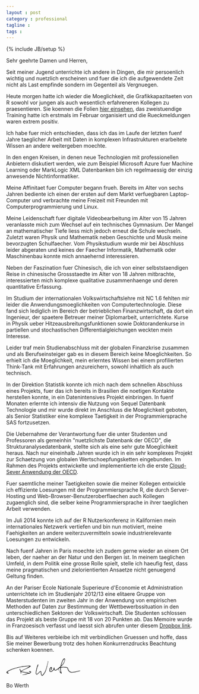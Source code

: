 ```yaml
---
layout : post
category : professional
tagline : 
tags : 
---
```

{% include JB/setup %}

Sehr geehrte Damen und Herren,

Seit meiner Jugend unterrichte ich andere in Dingen, die mir persoenlich wichtig und nuetzlich erscheinen und fuer die ich die aufgewendete Zeit nicht als Last empfinde sondern im Gegenteil als Vergnuegen.

Heute morgen hatte ich wieder die Moeglichkeit, die Grafikkapazitaeten von R sowohl vor jungen als auch wesentlich erfahreneren Kollegen zu praesentieren. Sie koennen die Folien [hier einsehen](http://bowerth.github.io/as_seminar_report), das zweistuendige Training hatte ich erstmals im Februar organisiert und die Rueckmeldungen waren extrem positiv.

Ich habe fuer mich entschieden, dass ich das im Laufe der letzten fuenf Jahre taeglicher Arbeit mit Daten in komplexen Infrastrukturen erarbeitete Wissen an andere weitergeben moechte.

In den engen Kreisen, in denen neue Technologien mit professionellen Anbietern diskutiert werden, wie zum Beispiel Microsoft Azure fuer Machine Learning oder MarkLogic XML Datenbanken bin ich regelmaessig der einzig anwesende Nichtinformatiker.

Meine Affinitaet fuer Computer begann frueh. Bereits im Alter von sechs Jahren bediente ich einen der ersten auf dem Markt verfuegbaren Laptop-Computer und verbrachte meine Freizeit mit Freunden mit Computerprogrammierung und Linux. 

Meine Leidenschaft fuer digitale Videobearbeitung im Alter von 15 Jahren veranlasste mich zum Wechsel auf ein technisches Gymnasium. Der Mangel an mathematischer Tiefe liess mich jedoch erneut die Schule wechseln. Zuletzt waren Physik und Mathematik neben Geschichte und Musik meine bevorzugten Schulfaecher. Vom Physikstudium wurde mir bei Abschluss leider abgeraten und keines der Faecher Informatik, Mathematik oder Maschinenbau konnte mich annaehernd interessieren. 

Neben der Faszination fuer Chinesisch, die ich von einer selbststaendigen Reise in chinesische Grossstaedte im Alter von 18 Jahren mitbrachte, interessierten mich komplexe qualitative zusammenhaenge und deren quantitative Erfassung.

Im Studium der internationalen Volkswirtschaftslehre mit NC 1.6 fehlten mir leider die Anwendungsmoeglichkeiten von Computertechnologie. Diese fand sich lediglich im Bereich der betrieblichen Finanzwirtschaft, da dort ein Ingenieur, der spaetere Betreuer meiner Diplomarbeit, unterrichtete. Kurse in Physik ueber Hitzeausbreitungsfunktionen sowie Doktorandenkurse in partiellen und stochastischen Differentialgleichungen weckten mein Interesse. 

Leider traf mein Studienabschluss mit der globalen Finanzkrise zusammen und als Berufseinsteiger gab es in diesem Bereich keine Moeglichkeiten. So erhielt ich die Moeglichkeit, mein erlerntes Wissen bei einem profilierten Think-Tank mit Erfahrungen anzureichern, sowohl inhaltlich als auch technisch. 

In der Direktion Statistik konnte ich mich nach dem schnellen Abschluss eines Projekts, fuer das ich bereits in Brasilien die noetigen Kontakte herstellen konnte, in ein Datenintensives Projekt einbringen. In fuenf Monaten erlernte ich intensiv die Nutzung von Sequel Datenbank Technologie und mir wurde direkt im Anschluss die Moeglichkeit geboten, als Senior Statistiker eine komplexe Taetigkeit in der Programmiersprache SAS fortzusetzen. 

Die Uebernahme der Verantwortung fuer die unter Studenten und Professoren als gemeinhin "nuetzlichste Datenbank der OECD", die Strukturanalysedatenbank, stellte sich als eine sehr gute Moeglichkeit heraus. Nach nur eineinhalb Jahren wurde ich in ein sehr komplexes Projekt zur Schaetzung von globalen Wertschoepfungsketten eingebunden. Im Rahmen des Projekts entwickelte und implementierte ich die erste [Cloud-Sever Anwendung der OECD](http://oecd-icio.cloudapp.net:3838/industry). 

Fuer saemtliche meiner Taetigkeiten sowie die meiner Kollegen entwickle ich effiziente Loesungen mit der Programmiersprache R, die durch Server-Hosting und Web-Browser-Benutzeroberflaechen auch Kollegen zugaenglich sind, die selber keine Programmiersprache in ihrer taeglichen Arbeit verwenden. 

Im Juli 2014 konnte ich auf der R Nutzerkonferenz in Kalifornien mein internationales Netzwerk vertiefen und bin nun motiviert, meine Faehigkeiten an andere weiterzuvermitteln sowie industrierelevante Loesungen zu entwickeln.

Nach fuenf Jahren in Paris moechte ich zudem gerne wieder an einem Ort leben, der naeher an der Natur und den Bergen ist. In meinem taeglichen Umfeld, in dem Politik eine grosse Rolle spielt, stelle ich haeufig fest, dass meine pragmatischen und zielorientierten Ansaetze nicht genuegend Geltung finden.

An der Pariser Ecole Nationale Superieure d'Economie et Administration unterrichtete ich im Studienjahr 2012/13 eine elitaere Gruppe von Masterstudenten im zweiten Jahr in der Anwendung von empirischen Methoden auf Daten zur Bestimmung der Wettbewerbssituation in den unterschiedlichen Sektoren der Volkswirtschaft. Die Studenten schlossen das Projekt als beste Gruppe mit 18 von 20 Punkten ab. Das Memoire wurde in Franzoesisch verfasst und laesst sich abrufen unter diesem [Dropbox link](https://www.dropbox.com/s/q2qx7xh5s1nt6dh/M%C3%A9moire_statap%20%283%29.pdf?dl=0).

Bis auf Weiteres verbleibe ich mit verbindlichen Gruessen und hoffe, dass Sie meiner Bewerbung trotz des hohen Konkurrenzdrucks Beachtung schenken koennen.

<img src="/assets/images/signature.png" width="200px" alt="Unterschrift" title="Unterschrift"/>

Bo Werth 
